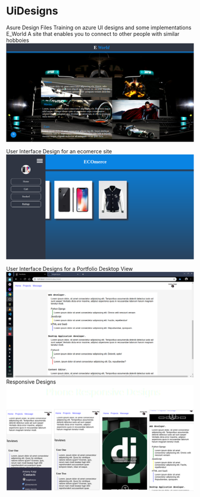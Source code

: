 # UiDesigns
Asure Design Files
Training on azure UI designs and some implementations
E_World
A site that enables you to connect to other people with similar hobboies
![Screenshot](GitImages/eworld.png)

User Interface Design for an ecomerce site
![Screenshot](GitImages/ecom.png)

User Interface Designs for a Portfolio
Desktop View
![Screenshoe](GitImages/p.png)
Responsive Designs
![Screenshot](GitImages/phone.png)